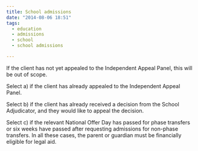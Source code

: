 ```yaml
---
title: School admissions
date: "2014-08-06 18:51"
tags:
  - education
  - admissions
  - school
  - school admissions

---
```


If the client has not yet appealed to the Independent Appeal Panel, this will be out of scope.

 Select a) if the client has already appealed to the Independent Appeal Panel.
 
 Select b) if the client has already received a decision from the School Adjudicator, and they would like to appeal the decision.
 
 Select c) if the relevant National Offer Day has passed for phase transfers or six weeks have passed after requesting admissions for non-phase transfers. In all these cases, the parent or guardian must be financially eligible for legal aid. 
 

